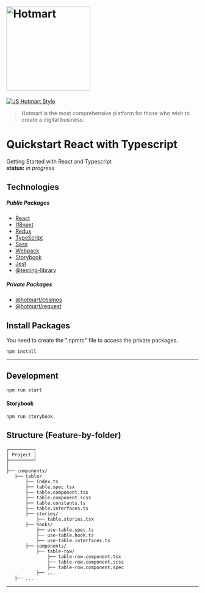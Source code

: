 # <img src="https://app-vlc.hotmart.com/images/icons/hotmart-logo.svg" alt="Hotmart" width="220">

[![JS Hotmart Style](https://img.shields.io/badge/code%20style-hotmart-F04E23.svg)](https://www.npmjs.com/package/eslint-config-hotmart)

> Hotmart is the most comprehensive platform for those who wish to create a digital business.

# Quickstart React with Typescript 

Getting Started with React and Typescript <br />
<b>status:</b> <i>in progress</i>

## Technologies

##### Public Packages
* [React](https://github.com/facebook/react)
* [I18next](https://www.i18next.com/)
* [Redux](https://redux.js.org/)
* [TypeScript](https://github.com/microsoft/TypeScript)
* [Sass](https://sass-lang.com/)
* [Webpack](https://webpack.js.org/)
* [Storybook](https://storybook.js.org/)
* [Jest](https://jestjs.io/)
* [@testing-library](https://testing-library.com/)

##### Private Packages
* [@hotmart/cosmos](https://webpack.js.org)
* [@hotmart/request](https://webpack.js.org)

## Install Packages
You need to create the ".npmrc" file to access the private packages.

```
npm install
```

<hr />

## Development

```
npm run start
```

#### Storybook
```
npm run storybook
```

## Structure (Feature-by-folder) 
```
┌─────────┐
│ Project │
├─────────┘
│
├── components/  
   ├── table/
       ├── index.ts   
       ├── table.spec.tsx
       ├── table.component.tsx
       ├── table.component.scss
       ├── table.constants.ts
       ├── table.interfaces.ts
       ├── stories/
           ├── table.stories.tsx 
       ├── hooks/
           ├── use-table.spec.ts
           ├── use-table.hook.ts
           ├── use-table.interfaces.ts 
       ├── components/
           ├── table-row/
               ├── table-row.component.tsx
               ├── table-row.component.scss
               ├── table-row.component.spec
           ├── ...
   ├── ... 
```

<hr />

